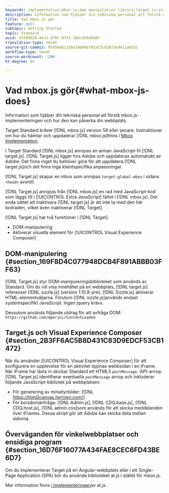 ```yaml
---
keywords: implementation;mbox.js;dom manipulation library;target.js;visual experience composer;iframe;angular sites;single page applications;single page app;SPA
description: Information som hjälper din tekniska personal att förstå mbox.js-implementeringen och hur den kan påverka din webbplats.
title: Vad mbox.js gör
feature: null
subtopic: Getting Started
topic: Standard
uuid: 5529d620-4a33-479c-871f-18dcd59abb07
translation-type: tm+mt
source-git-commit: 95450abc32be19d04b791af3c62673e9411ab53c
workflow-type: tm+mt
source-wordcount: '296'
ht-degree: 0%

---
```



# Vad mbox.js gör{#what-mbox-js-does}

Information som hjälper din tekniska personal att förstå mbox.js-implementeringen och hur den kan påverka din webbplats.

Target Standard kräver [!DNL mbox.js] version 58 eller senare. Instruktioner om hur du hämtar och uppdaterar [!DNL mbox.js]finns i [Mbox Implementation](/help/c-implementing-target/c-implementing-target-for-client-side-web/t-mbox-download/mbox-download.md#task_4EAE26BB84FD4E1D858F411AEDF4B420).

I Target Standard [!DNL mbox.js] anropas en annan JavaScript-fil [!DNL target.js]. [!DNL Target.js] ligger hos Adobe och uppdateras automatiskt av Adobe. Det finns inget du behöver göra för att uppdatera [!DNL target.js]och det finns inga klientspecifika anpassningar.

[!DNL Target.js] skapar en mbox som anropas `target-global-mbox` i sidans `<head>` avsnitt.

[!DNL Target.js] anropas från [!DNL mbox.js] en rad med JavaScript-kod som läggs till i [!UICONTROL Extra JavaScript] fältet i [!DNL mbox.js]. Det enda sättet att inaktivera [!DNL target.js] är att inte ta med den här kodraden, vilket även inaktiverar [!DNL Target].

[!DNL Target.js] har två funktioner i [!DNL Target]:

* DOM-manipulering
* Aktiverar visuella element för [!UICONTROL Visual Experience Composer]

## DOM-manipulering {#section_169F8D4C077948DCB4F891ABBB03FF63}

[!DNL Target.js] styr DOM-manipuleringsbiblioteket som används av Standard. Om du vill visa innehållet på en webbplats, [!DNL target.js] referenser [!DNL sizzle.js] (version 1.10.8-pre). [!DNL Sizzle.js] aktiverar HTML-elementväljarna. Förutom [!DNL sizzle.js]används endast systemspecifikt JavaScript. Ingen jquery krävs.

Dessutom används följande utdrag för att avfråga DOM:
`https://github.com/dperini/ContentLoaded`

## Target.js och Visual Experience Composer {#section_2B3FF6AC5B8D431C83D9EDCF53CB1472}

När du använder [!UICONTROL Visual Experience Composer] för att konfigurera en upplevelse för en aktivitet öppnas webbsidan i en iFrame. När iFrame har lästs in skickar Standard ett HTML5 `postMessage` -API-anrop. [!DNL Target.js] identifierar eventuella `postMessage` anrop och inkluderar följande JavaScript-bibliotek på webbplatsen:

* För generering av miniatyrbilder: [!DNL https://html2canvas.hertzen.com/]
* För korsdomänfråga: [!DNL Admin.js], [!DNL CDQ.base.js], [!DNL CDQ.host.js], [!DNL admin.css]som används för att skicka meddelanden över iFrames. Dessa skript gör att Adobe kan skicka data mellan sidorna.

## Överväganden för vinkelwebbplatser och ensidiga program {#section_16D76F16077A434FAE8CEC6FD43BE6D7}

Om du implementerar Target på en Angular-webbplats eller i ett Single-Page Application (SPA) bör du använda biblioteket at.js i stället för mbox.js.

Mer information finns [i implementeringen](/help/c-implementing-target/c-implementing-target-for-client-side-web/t-mbox-download/c-target-atjs-implementation/target-atjs-implementation.md#concept_8AC8D169E02944B1A547A0CAD97EAC17)av at.js.
